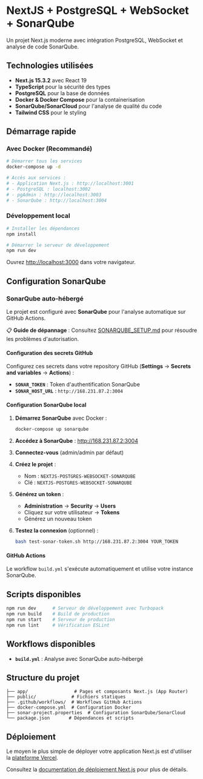 # NextJS + PostgreSQL + WebSocket + SonarQube

Un projet Next.js moderne avec intégration PostgreSQL, WebSocket et analyse de code SonarQube.

## Technologies utilisées

- **Next.js 15.3.2** avec React 19
- **TypeScript** pour la sécurité des types
- **PostgreSQL** pour la base de données
- **Docker & Docker Compose** pour la containerisation
- **SonarQube/SonarCloud** pour l'analyse de qualité du code
- **Tailwind CSS** pour le styling

## Démarrage rapide

### Avec Docker (Recommandé)

```bash
# Démarrer tous les services
docker-compose up -d

# Accès aux services :
# - Application Next.js : http://localhost:3001
# - PostgreSQL : localhost:3002
# - pgAdmin : http://localhost:3003
# - SonarQube : http://localhost:3004
```

### Développement local

```bash
# Installer les dépendances
npm install

# Démarrer le serveur de développement
npm run dev
```

Ouvrez [http://localhost:3000](http://localhost:3000) dans votre navigateur.

## Configuration SonarQube

### SonarQube auto-hébergé

Le projet est configuré avec **SonarQube** pour l'analyse automatique sur GitHub Actions.

📋 **Guide de dépannage** : Consultez [SONARQUBE_SETUP.md](./SONARQUBE_SETUP.md) pour résoudre les problèmes d'autorisation.

#### Configuration des secrets GitHub

Configurez ces secrets dans votre repository GitHub (**Settings** → **Secrets and variables** → **Actions**) :

- **`SONAR_TOKEN`** : Token d'authentification SonarQube
- **`SONAR_HOST_URL`** : `http://168.231.87.2:3004`

#### Configuration SonarQube local

1. **Démarrez SonarQube** avec Docker :
   ```bash
   docker-compose up sonarqube
   ```

2. **Accédez à SonarQube** : http://168.231.87.2:3004

3. **Connectez-vous** (admin/admin par défaut)

4. **Créez le projet** :
   - Nom : `NEXTJS-POSTGRES-WEBSOCKET-SONARQUBE`
   - Clé : `NEXTJS-POSTGRES-WEBSOCKET-SONARQUBE`

5. **Générez un token** :
   - **Administration** → **Security** → **Users**
   - Cliquez sur votre utilisateur → **Tokens**
   - Générez un nouveau token

6. **Testez la connexion** (optionnel) :
   ```bash
   bash test-sonar-token.sh http://168.231.87.2:3004 YOUR_TOKEN
   ```

#### GitHub Actions

Le workflow `build.yml` s'exécute automatiquement et utilise votre instance SonarQube.

## Scripts disponibles

```bash
npm run dev      # Serveur de développement avec Turbopack
npm run build    # Build de production
npm run start    # Serveur de production
npm run lint     # Vérification ESLint
```

## Workflows disponibles

- **`build.yml`** : Analyse avec SonarQube auto-hébergé

## Structure du projet

```
├── app/                 # Pages et composants Next.js (App Router)
├── public/             # Fichiers statiques
├── .github/workflows/  # Workflows GitHub Actions
├── docker-compose.yml  # Configuration Docker
├── sonar-project.properties  # Configuration SonarQube/SonarCloud
└── package.json       # Dépendances et scripts
```

## Déploiement

Le moyen le plus simple de déployer votre application Next.js est d'utiliser la [plateforme Vercel](https://vercel.com/new?utm_medium=default-template&filter=next.js&utm_source=create-next-app&utm_campaign=create-next-app-readme).

Consultez la [documentation de déploiement Next.js](https://nextjs.org/docs/app/building-your-application/deploying) pour plus de détails.
